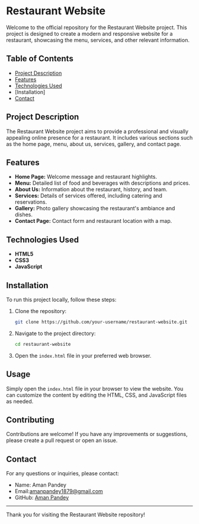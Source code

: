# Restaurant Website

Welcome to the official repository for the Restaurant Website project. This project is designed to create a modern and responsive website for a restaurant, showcasing the menu, services, and other relevant information.

## Table of Contents

- [Project Description](#project-description)
- [Features](#features)
- [Technologies Used](#technologies-used)
- [Installation]
- [Contact](#contact)

## Project Description

The Restaurant Website project aims to provide a professional and visually appealing online presence for a restaurant. It includes various sections such as the home page, menu, about us, services, gallery, and contact page.

## Features

- **Home Page:** Welcome message and restaurant highlights.
- **Menu:** Detailed list of food and beverages with descriptions and prices.
- **About Us:** Information about the restaurant, history, and team.
- **Services:** Details of services offered, including catering and reservations.
- **Gallery:** Photo gallery showcasing the restaurant's ambiance and dishes.
- **Contact Page:** Contact form and restaurant location with a map.

## Technologies Used

- **HTML5**
- **CSS3**
- **JavaScript**

## Installation

To run this project locally, follow these steps:

1. Clone the repository:
    ```bash
    git clone https://github.com/your-username/restaurant-website.git
    ```

2. Navigate to the project directory:
    ```bash
    cd restaurant-website
    ```

3. Open the `index.html` file in your preferred web browser.

## Usage

Simply open the `index.html` file in your browser to view the website. You can customize the content by editing the HTML, CSS, and JavaScript files as needed.

## Contributing

Contributions are welcome! If you have any improvements or suggestions, please create a pull request or open an issue.


## Contact

For any questions or inquiries, please contact:

- Name: Aman Pandey
- Email:amanpandey1879@gmail.com
- GitHub: [Aman Pandey](https://github.com/amanpandey12345678)

---

Thank you for visiting the Restaurant Website repository!
